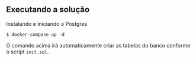 ## Executando a solução

Instalando e iniciando o Postgres
```
$ docker-compose up -d
```

O comando acima irá automaticamente criar as tabelas do banco conforme o script `init.sql`.
